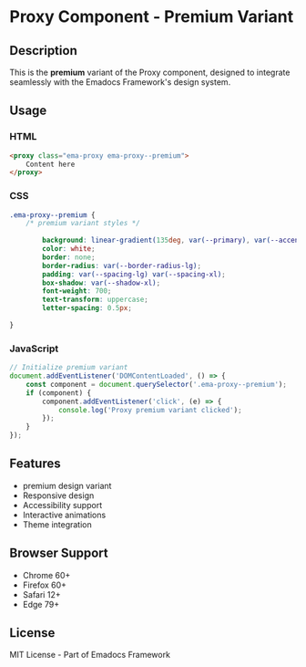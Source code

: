 # Proxy Component - Premium Variant

## Description
This is the **premium** variant of the Proxy component, designed to integrate seamlessly with the Emadocs Framework's design system.

## Usage

### HTML
```html
<proxy class="ema-proxy ema-proxy--premium">
    Content here
</proxy>
```

### CSS
```css
.ema-proxy--premium {
    /* premium variant styles */
    
        background: linear-gradient(135deg, var(--primary), var(--accent));
        color: white;
        border: none;
        border-radius: var(--border-radius-lg);
        padding: var(--spacing-lg) var(--spacing-xl);
        box-shadow: var(--shadow-xl);
        font-weight: 700;
        text-transform: uppercase;
        letter-spacing: 0.5px;
    
}
```

### JavaScript
```javascript
// Initialize premium variant
document.addEventListener('DOMContentLoaded', () => {
    const component = document.querySelector('.ema-proxy--premium');
    if (component) {
        component.addEventListener('click', (e) => {
            console.log('Proxy premium variant clicked');
        });
    }
});
```

## Features
- premium design variant
- Responsive design
- Accessibility support
- Interactive animations
- Theme integration

## Browser Support
- Chrome 60+
- Firefox 60+
- Safari 12+
- Edge 79+

## License
MIT License - Part of Emadocs Framework
